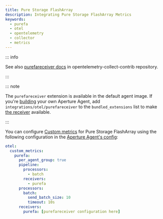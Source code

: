 ```yaml
---
title: Pure Storage FlashArray
description: Integrating Pure Storage FlashArray Metrics
keywords:
  - purefa
  - otel
  - opentelemetry
  - collector
  - metrics
---
```


::: info

See also [purefareceiver docs][receiver] in opentelemetry-collect-contrib
repository.

:::

::: note

The `purefareceiver` extension is available in the default agent image. If
you're [building][build] your own Aperture Agent, add
`integrations/otel/purefareceiver` to the `bundled_extensions` list to make [the
receiver][receiver] available.

:::

You can configure [Custom metrics][custom-metrics] for Pure Storage FlashArray
using the following configuration in the [Aperture Agent's
config][agent-config]:

```yaml
otel:
  custom_metrics:
    purefa:
      per_agent_group: true
      pipeline:
        processors:
          - batch
        receivers:
          - purefa
      processors:
        batch:
          send_batch_size: 10
          timeout: 10s
      receivers:
        purefa: [purefareceiver configuration here]
```

[build]: /reference/aperturectl/build/agent/agent.md
[receiver]:
  https://github.com/open-telemetry/opentelemetry-collector-contrib/tree/main/receiver/purefareceiver
[custom-metrics]: /reference/configuration/agent.md#custom-metrics-config
[agent-config]: /reference/configuration/agent.md#agent-o-t-e-l-config
